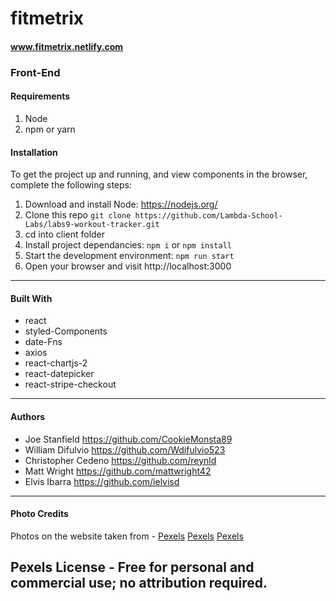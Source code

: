 # fitmetrix 
#### www.fitmetrix.netlify.com

### Front-End 


#### Requirements

1. Node
2. npm or yarn


#### Installation

To get the project up and running, and view components in the browser, complete the following steps:

1. Download and install Node: https://nodejs.org/
2. Clone this repo ```git clone https://github.com/Lambda-School-Labs/labs9-workout-tracker.git```
3. cd into client folder
4. Install project dependancies: ```npm i``` or ```npm install```
5. Start the development environment: ```npm run start```
6. Open your browser and visit http://localhost:3000
---

#### Built With

* react
* styled-Components
* date-Fns
* axios
* react-chartjs-2
* react-datepicker
* react-stripe-checkout
---

#### Authors

* Joe Stanfield https://github.com/CookieMonsta89
* William Difulvio https://github.com/Wdifulvio523
* Christopher Cedeno https://github.com/reynld
* Matt Wright https://github.com/mattwright42
* Elvis Ibarra https://github.com/ielvisd
---

#### Photo Credits

Photos on the website taken from  - 
[Pexels](https://www.pexels.com/photo/barbell-on-the-floor-1552252/)
[Pexels](https://www.pexels.com/photo/man-carrying-barbel-791763/)
[Pexels](https://www.pexels.com/photo/rope-jumping-ropes-human-training-28080/)

Pexels License - Free for personal and commercial use; no attribution required.
---

